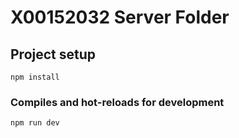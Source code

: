 # X00152032 Server Folder

## Project setup
```
npm install
```

### Compiles and hot-reloads for development
```
npm run dev
```
